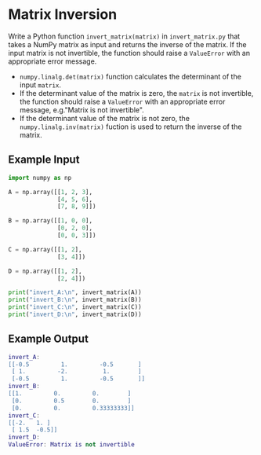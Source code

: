 # Matrix Inversion

Write a Python function `invert_matrix(matrix)` in `invert_matrix.py` that takes a NumPy matrix as input and returns the inverse of the matrix. If the input matrix is not invertible, the function should raise a `ValueError` with an appropriate error message.

- `numpy.linalg.det(matrix)` function calculates the determinant of the input `matrix`.
- If the determinant value of the matrix is zero, the `matrix` is not invertible, the function should raise a `ValueError` with an appropriate error message, e.g."Matrix is not invertible".
- If the determinant value of the matrix is not zero, the `numpy.linalg.inv(matrix)` fuction is used to return the inverse of the matrix.

## Example Input

```python
import numpy as np

A = np.array([[1, 2, 3],
              [4, 5, 6],
              [7, 8, 9]])

B = np.array([[1, 0, 0],
              [0, 2, 0],
              [0, 0, 3]])

C = np.array([[1, 2],
              [3, 4]])

D = np.array([[1, 2],
              [2, 4]])

print("invert_A:\n", invert_matrix(A))
print("invert_B:\n", invert_matrix(B))
print("invert_C:\n", invert_matrix(C))
print("invert_D:\n", invert_matrix(D))
```

## Example Output

```lua
invert_A:
[[-0.5         1.         -0.5       ]
 [ 1.         -2.          1.        ]
 [-0.5         1.         -0.5       ]]
invert_B:
[[1.         0.         0.        ]
 [0.         0.5        0.        ]
 [0.         0.         0.33333333]]
invert_C:
[[-2.   1. ]
 [ 1.5  -0.5]]
invert_D:
ValueError: Matrix is not invertible
```
